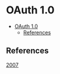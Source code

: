 # OAuth 1.0

- [OAuth 1.0](#oauth-10)
  - [References](#references)

## References

[2007](https://tools.ietf.org/html/rfc5849)